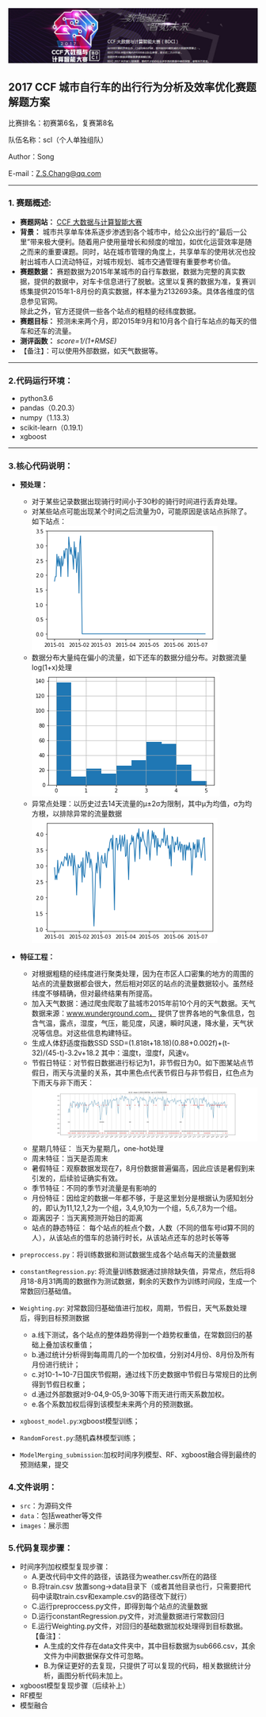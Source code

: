 <div  align="center"> <img src="https://github.com/Changzhisong/CCF_BikeTrafficForecast_Top10/blob/master/images/logo.png"></div>  

## 2017 CCF 城市自行车的出行行为分析及效率优化赛题解题方案

 比赛排名：初赛第6名，复赛第8名
 
 队伍名称：scl（个人单独组队）
 
 Author：Song  
 
 E-mail：Z.S.Chang@qq.com  

----------

### 1. 赛题概述:
- **赛题网站：** [CCF 大数据与计算智能大赛](http://www.datafountain.cn/projects/2017CCF/)
- **背景：** 城市共享单车体系逐步渗透到各个城市中，给公众出行的“最后一公里”带来极大便利。随着用户使用量增长和频度的增加，如优化运营效率是随之而来的重要课题。同时，站在城市管理的角度上，共享单车的使用状况也投射出城市人口流动特征，对城市规划、城市交通管理有重要参考价值。
- **赛题数据：** 赛题数据为2015年某城市的自行车数据，数据为完整的真实数据，提供的数据中，对车卡信息进行了脱敏。这里以复赛的数据为准，复赛训练集提供2015年1-8月份的真实数据，样本量为2132693条。具体各维度的信息参见官网。  
    除此之外，官方还提供一些各个站点的粗糙的经纬度数据。
- **赛题目标：** 预测未来两个月，即2015年9月和10月各个自行车站点的每天的借车和还车的流量。
- **测评函数：** *score=1/(1+RMSE)*  
- 【备注】：可以使用外部数据，如天气数据等。

----------
### 2.代码运行环境：  
-	python3.6   
-	pandas（0.20.3）  
-	numpy（1.13.3）  
-	scikit-learn（0.19.1）  
-	xgboost    

-------

### 3.核心代码说明：  
- **预处理：**  
	- 对于某些记录数据出现骑行时间小于30秒的骑行时间进行丢弃处理。
	- 对某些站点可能出现某个时间之后流量为0，可能原因是该站点拆除了。如下站点：  
	![站点异常](https://github.com/Changzhisong/CCF_BikeTrafficForecast_Top10/blob/master/images/站点134.png)    
	- 数据分布大量纯在偏小的流量，如下还车的数据分组分布。对数据流量log(1+x)处理  
	![流量分布](https://github.com/Changzhisong/CCF_BikeTrafficForecast_Top10/blob/master/images/train_mean_rt.png)    
	- 异常点处理：以历史过去14天流量的μ±2σ为限制，其中μ为均值，σ为均方根，以排除异常的流量数据   
	![站点异常](https://github.com/Changzhisong/CCF_BikeTrafficForecast_Top10/blob/master/images/站点39.png)  
	
- **特征工程：**
	- 对根据粗糙的经纬度进行聚类处理，因为在市区人口密集的地方的周围的站点的流量数据都会很大，然后相对郊区的站点的流量数据较小。虽然经纬度不够精确，但对最终结果有所提高。
	- 加入天气数据：通过爬虫爬取了盐城市2015年前10个月的天气数据。天气数据来源：www.wunderground.com， 提供了世界各地的气象信息，包含气温，露点，湿度，气压，能见度，风速，瞬时风速，降水量，天气状况等信息。对这些信息构建特征。  
	- 生成人体舒适度指数SSD SSD=(1.818t+18.18)(0.88+0.002f)+(t-32)/(45-t)-3.2v+18.2 其中：温度t，湿度f，风速v。  
	- 节假日特征：对节假日数据进行标记为1，非节假日为0。如下图某站点节假日，雨天与流量的关系，其中黑色点代表节假日与非节假日，红色点为下雨天与非下雨天：  
	![节假日](https://github.com/Changzhisong/CCF_BikeTrafficForecast_Top10/blob/master/images/站点18.jpg)  
	- 星期几特征： 当天为星期几，one-hot处理
	- 周末特征：当天是否周末  
	- 暑假特征：观察数据发现在7，8月份数据普遍偏高，因此应该是暑假到来引发的，后续验证确实有效。  
	- 季节特征：不同的季节对流量是有影响的  
	- 月份特征：因给定的数据一年都不够，于是这里划分是根据认为感知划分的，即认为11,12,1,2为一个组，3,4,9,10为一个组，5,6,7,8为一个组。
	- 距离因子：当天离预测开始日的距离  
	- 站点的静态特征： 每个站点的桩点个数，人数（不同的借车号id算不同的人），从该站点的借车的总骑行时长，从该站点还车的总时长等等
- `preproccess.py`：将训练数据和测试数据生成各个站点每天的流量数据    
- `constantRegression.py`: 将流量训练数据通过排除缺失值，异常点，然后将8月18-8月31两周的数据作为测试数据，剩余的天数作为训练时间段，生成一个常数回归基础值。  
- `Weighting.py`: 对常数回归基础值进行加权，周期，节假日，天气系数处理后，得到目标预测数据  
	- a.线下测试，各个站点的整体趋势得到一个趋势权重值，在常数回归的基础上叠加该权重值；  
	- b.通过统计分析得到每周周几的一个加权值，分别对4月份、8月份及所有月份进行统计；  
	- c.对10-1~10-7日国庆节假期，通过线下历史数据中节假日与常规日的比例得到节假日权重；  
	- d.通过外部数据对9-04,9-05,9-30等下雨天进行雨天系数加权。  
	- e.各个系数加权后得到该模型未来两个月的预测数据。  
- `xgboost_model.py`:xgboost模型训练； 
- `RandomForest.py`:随机森林模型训练；  
- `ModelMerging_submission`:加权时间序列模型、RF、xgboost融合得到最终的预测结果，提交
### 4.文件说明：  
- `src`：为源码文件
- `data`：包括weather等文件
- `images`：展示图

### 5.代码复现步骤：
-	时间序列加权模型复现步骤：  
	-	A.更改代码中文件的路径，该路径为weather.csv所在的路径
	-	B.将train.csv 放置song->data目录下（或者其他目录也行，只需要把代码中读取train.csv和example.csv的路径改下就行）
	-	C.运行preproccess.py文件，即得到每个站点的流量数据
	-	D.运行constantRegression.py文件，对流量数据进行常数回归
	-	E.运行Weighting.py文件，对回归的基础数据加权处理得到目标数据。  
	【备注】：  
		- A.生成的文件存在data文件夹中，其中目标数据为sub666.csv，其余文件为中间数据保存文件可忽略。
		- B.为保证更好的去复现，只提供了可以复现的代码，相关数据统计分析，画图分析代码未加上。
- xgboost模型复现步骤（后续补上）
- RF模型
- 模型融合
